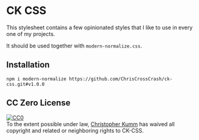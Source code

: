 # CK CSS

This stylesheet contains a few opinionated styles that I like to use in every one of my projects.

It should be used together with `modern-normalize.css`.

## Installation

`npm i modern-normalize https://github.com/ChrisCrossCrash/ck-css.git#v1.0.0`

## CC Zero License

<p xmlns:dct="http://purl.org/dc/terms/">
  <a rel="license"
     href="https://creativecommons.org/publicdomain/zero/1.0/">
    <img src="https://i.creativecommons.org/p/zero/1.0/88x31.png" style="border-style: none;" alt="CC0" />
  </a>
  <br />
  To the extent possible under law,
  <a rel="dct:publisher"
     href="https://github.com/ChrisCrossCrash/">
    <span property="dct:title">Christopher Kumm</span></a>
  has waived all copyright and related or neighboring rights to
  <span property="dct:title">CK-CSS</span>.
</p>

